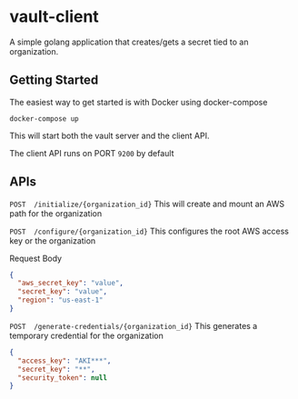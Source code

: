 # vault-client

A simple golang application that creates/gets a secret tied to an organization.

## Getting Started
The easiest way to get started is with Docker using docker-compose

```shell
docker-compose up
```
This will start both the vault server and the client API.

The client API runs on PORT `9200` by default

## APIs


`POST  /initialize/{organization_id}`
This will create and mount an AWS path for the organization 


`POST  /configure/{organization_id}`
This configures the root AWS access key or the organization

Request Body
```json
{
  "aws_secret_key": "value",
  "secret_key": "value",
  "region": "us-east-1"
}
```


`POST  /generate-credentials/{organization_id}`
This generates a temporary credential for the organization
```json
{
  "access_key": "AKI***",
  "secret_key": "**",
  "security_token": null
}
```
